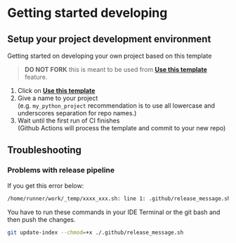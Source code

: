 
# Getting started developing

## Setup your project development environment

Getting started on developing your own project based on this template

> **DO NOT FORK** this is meant to be used from **[Use this template](https://github.com/pamagister/python-template-project/generate)** feature.

1. Click on **[Use this template](https://github.com/pamagister/python-template-project/generate)**
3. Give a name to your project  
   (e.g. `my_python_project` recommendation is to use all lowercase and underscores separation for repo names.)
3. Wait until the first run of CI finishes  
   (Github Actions will process the template and commit to your new repo)

## Troubleshooting

### Problems with release pipeline

If you get this error below:
```bash
/home/runner/work/_temp/xxxx_xxx.sh: line 1: .github/release_message.sh: Permission denied
```

You have to run these commands in your IDE Terminal or the git bash and then push the changes.
```bash
git update-index --chmod=+x ./.github/release_message.sh
```

